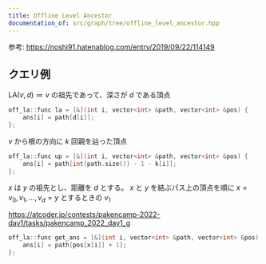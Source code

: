 ```yaml
---
title: Offline Level Ancestor
documentation_of: src/graph/tree/offline_level_ancestor.hpp
---
```


参考: https://noshi91.hatenablog.com/entry/2019/09/22/114149

## クエリ例
$\mathrm{LA}(v, d) \coloneqq v$ の祖先であって、深さが $d$ である頂点
```cpp
off_la::func la = [&](int i, vector<int> &path, vector<int> &pos) {
    ans[i] = path[d[i]];
};
```

$v$ から根の方向に $k$ 回親を辿った頂点
```cpp
off_la::func up = [&](int i, vector<int> &path, vector<int> &pos) {
    ans[i] = path[int(path.size()) - 1 - k[i]];
};
```

$x$ は $y$ の祖先とし、距離を $d$ とする。 $x$ と $y$ を結ぶパス上の頂点を順に $x = v_0, v_1, \dots, v_d = y$ とするときの $v_1$

https://atcoder.jp/contests/pakencamp-2022-day1/tasks/pakencamp_2022_day1_g
```cpp
off_la::func get_ans = [&](int i, vector<int> &path, vector<int> &pos) {
    ans[i] = path[pos[x[i]] + 1];
};
```
